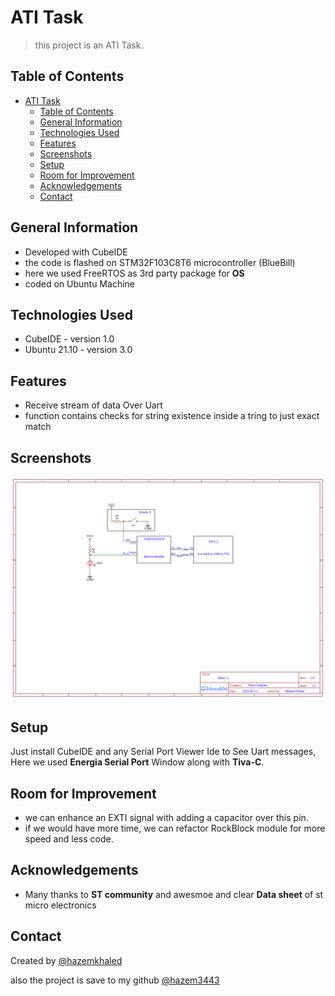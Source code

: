 # ATI Task

> this project is an ATI Task.

## Table of Contents

- [ATI Task](#ati-task)
  - [Table of Contents](#table-of-contents)
  - [General Information](#general-information)
  - [Technologies Used](#technologies-used)
  - [Features](#features)
  - [Screenshots](#screenshots)
  - [Setup](#setup)
  - [Room for Improvement](#room-for-improvement)
  - [Acknowledgements](#acknowledgements)
  - [Contact](#contact)

## General Information

- Developed with CubeIDE
- the code is flashed on STM32F103C8T6 microcontroller (BlueBill)
- here we used FreeRTOS as 3rd party package for **OS**
- coded on Ubuntu Machine

## Technologies Used

- CubeIDE - version 1.0
- Ubuntu 21.10 - version 3.0

## Features

- Receive stream of data Over Uart
- function contains checks for string existence inside a tring to just exact match

## Screenshots

![Schmatic](Circuit%20schematic.png)

## Setup

Just install CubeIDE and any Serial Port Viewer Ide to See Uart messages, Here we used **Energia Serial Port** Window along with **Tiva-C**.

## Room for Improvement

- we can enhance an EXTI signal with adding a capacitor over this pin.
- if we would have more time, we can refactor RockBlock module for more speed and less code.

## Acknowledgements

- Many thanks to **ST community** and awesmoe and clear **Data sheet** of st micro electronics

## Contact

Created by [@hazemkhaled](https://www.linkedin.com/in/hazem-khaled-90898315a/)

also the project is save to my github [@hazem3443](https://github.com/hazem3443)
